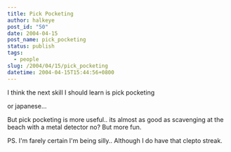 ```yaml
---
title: Pick Pocketing
author: halkeye
post_id: "50"
date: 2004-04-15
post_name: pick_pocketing
status: publish
tags:
  - people
slug: /2004/04/15/pick_pocketing
datetime: 2004-04-15T15:44:56+0800
---
```


I think the next skill I should learn is pick pocketing  

or japanese...

But pick pocketing is more useful.. its almost as good as scavenging at the beach with a metal detector no? But more fun.





PS. I'm farely certain I'm being silly.. Although I do have that clepto streak.